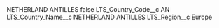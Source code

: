 <?xml version="1.0" encoding="UTF-8"?>
<CustomMetadata xmlns="http://soap.sforce.com/2006/04/metadata" xmlns:xsi="http://www.w3.org/2001/XMLSchema-instance" xmlns:xsd="http://www.w3.org/2001/XMLSchema">
    <label>NETHERLAND ANTILLES</label>
    <protected>false</protected>
    <values>
        <field>LTS_Country_Code__c</field>
        <value xsi:type="xsd:string">AN</value>
    </values>
    <values>
        <field>LTS_Country_Name__c</field>
        <value xsi:type="xsd:string">NETHERLAND ANTILLES</value>
    </values>
    <values>
        <field>LTS_Region__c</field>
        <value xsi:type="xsd:string">Europe</value>
    </values>
</CustomMetadata>
